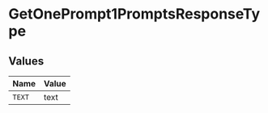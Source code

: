 # GetOnePrompt1PromptsResponseType


## Values

| Name   | Value  |
| ------ | ------ |
| `TEXT` | text   |